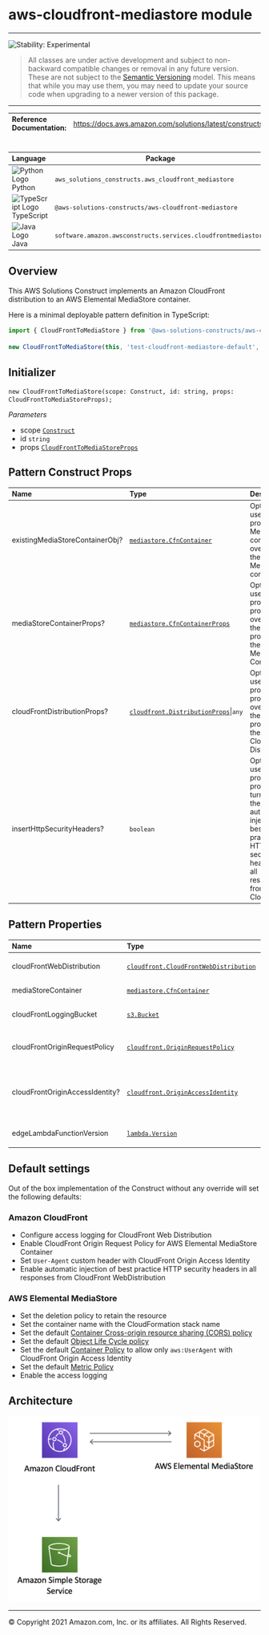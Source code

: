 # aws-cloudfront-mediastore module
<!--BEGIN STABILITY BANNER-->

---

![Stability: Experimental](https://img.shields.io/badge/stability-Experimental-important.svg?style=for-the-badge)

> All classes are under active development and subject to non-backward compatible changes or removal in any
> future version. These are not subject to the [Semantic Versioning](https://semver.org/) model.
> This means that while you may use them, you may need to update your source code when upgrading to a newer version of this package.

---
<!--END STABILITY BANNER-->

| **Reference Documentation**:| <span style="font-weight: normal">https://docs.aws.amazon.com/solutions/latest/constructs/</span>|
|:-------------|:-------------|
<div style="height:8px"></div>


| **Language**     | **Package**        |
|:-------------|-----------------|
|![Python Logo](https://docs.aws.amazon.com/cdk/api/latest/img/python32.png) Python|`aws_solutions_constructs.aws_cloudfront_mediastore`|
|![TypeScript Logo](https://docs.aws.amazon.com/cdk/api/latest/img/typescript32.png) TypeScript|`@aws-solutions-constructs/aws-cloudfront-mediastore`|
|![Java Logo](https://docs.aws.amazon.com/cdk/api/latest/img/java32.png) Java|`software.amazon.awsconstructs.services.cloudfrontmediastore`|

## Overview
This AWS Solutions Construct implements an Amazon CloudFront distribution to an AWS Elemental MediaStore container.

Here is a minimal deployable pattern definition in TypeScript:

``` typescript
import { CloudFrontToMediaStore } from '@aws-solutions-constructs/aws-cloudfront-mediastore';

new CloudFrontToMediaStore(this, 'test-cloudfront-mediastore-default', {});

```

## Initializer

``` text
new CloudFrontToMediaStore(scope: Construct, id: string, props: CloudFrontToMediaStoreProps);
```

_Parameters_

* scope [`Construct`](https://docs.aws.amazon.com/cdk/api/latest/docs/@aws-cdk_core.Construct.html)
* id `string`
* props [`CloudFrontToMediaStoreProps`](#pattern-construct-props)

## Pattern Construct Props

| **Name**     | **Type**        | **Description** |
|:-------------|:----------------|-----------------|
|existingMediaStoreContainerObj?|[`mediastore.CfnContainer`](https://docs.aws.amazon.com/cdk/api/latest/docs/@aws-cdk_aws-mediastore.CfnContainer.html)|Optional user provided MediaStore container to override the default MediaStore container.|
|mediaStoreContainerProps?|[`mediastore.CfnContainerProps`](https://docs.aws.amazon.com/cdk/api/latest/docs/@aws-cdk_aws-mediastore.CfnContainerProps.html)|Optional user provided props to override the default props for the MediaStore Container.|
|cloudFrontDistributionProps?|[`cloudfront.DistributionProps`](https://docs.aws.amazon.com/cdk/api/latest/docs/@aws-cdk_aws-cloudfront.DistributionProps.html)\|`any`|Optional user provided props to override the default props for the CloudFront Distribution.|
|insertHttpSecurityHeaders?|`boolean`|Optional user provided props to turn on/off the automatic injection of best practice HTTP security headers in all responses from CloudFront|

## Pattern Properties

| **Name**     | **Type**        | **Description** |
|:-------------|:----------------|-----------------|
|cloudFrontWebDistribution|[`cloudfront.CloudFrontWebDistribution`](https://docs.aws.amazon.com/cdk/api/latest/docs/@aws-cdk_aws-cloudfront.CloudFrontWebDistribution.html)|Returns an instance of cloudfront.CloudFrontWebDistribution created by the construct.|
|mediaStoreContainer|[`mediastore.CfnContainer`](https://docs.aws.amazon.com/cdk/api/latest/docs/@aws-cdk_aws-mediastore.CfnContainer.html)|Returns an instance of mediastore.CfnContainer.|
|cloudFrontLoggingBucket|[`s3.Bucket`](https://docs.aws.amazon.com/cdk/api/latest/docs/@aws-cdk_aws-s3.Bucket.html)|Returns an instance of s3.Bucket as the logging bucket for the CloudFront Web Distribution.|
|cloudFrontOriginRequestPolicy|[`cloudfront.OriginRequestPolicy`](https://docs.aws.amazon.com/cdk/api/latest/docs/@aws-cdk_aws-cloudfront.OriginRequestPolicy.html)|Returns an instance of cloudfront.OriginRequestPolicy created by the construct for the CloudFront Web Distribution.|
|cloudFrontOriginAccessIdentity?|[`cloudfront.OriginAccessIdentity`](https://docs.aws.amazon.com/cdk/api/latest/docs/@aws-cdk_aws-cloudfront.OriginAccessIdentity.html)|Returns an instance of cloudfront.OriginAccessIdentity created by the construct for the CloudFront Web Distribution origin custom headers and the MediaStore Container policy.|
|edgeLambdaFunctionVersion|[`lambda.Version`](https://docs.aws.amazon.com/cdk/api/latest/docs/@aws-cdk_aws-lambda.Version.html)|Returns an instance of the edge Lambda function version created by the pattern.|

## Default settings

Out of the box implementation of the Construct without any override will set the following defaults:

### Amazon CloudFront
* Configure access logging for CloudFront Web Distribution
* Enable CloudFront Origin Request Policy for AWS Elemental MediaStore Container
* Set `User-Agent` custom header with CloudFront Origin Access Identity
* Enable automatic injection of best practice HTTP security headers in all responses from CloudFront WebDistribution

### AWS Elemental MediaStore
* Set the deletion policy to retain the resource
* Set the container name with the CloudFormation stack name
* Set the default [Container Cross-origin resource sharing (CORS) policy](https://docs.aws.amazon.com/mediastore/latest/ug/cors-policy.html)
* Set the default [Object Life Cycle policy](https://docs.aws.amazon.com/mediastore/latest/ug/policies-object-lifecycle.html)
* Set the default [Container Policy](https://docs.aws.amazon.com/mediastore/latest/ug/policies.html) to allow only `aws:UserAgent` with CloudFront Origin Access Identity
* Set the default [Metric Policy](https://docs.aws.amazon.com/mediastore/latest/ug/policies-metric.html)
* Enable the access logging

## Architecture
![Architecture Diagram](architecture.png)

***
&copy; Copyright 2021 Amazon.com, Inc. or its affiliates. All Rights Reserved.